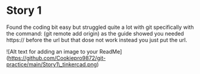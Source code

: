 # Story 1

Found the coding bit easy but struggled quite a lot with git specifically with the command: (git remote add origin) as the guide showed you needed https:// before the url but that dose not work instead you just put the url.

!\[Alt text for adding an image to your ReadMe](https://github.com/Cookiepro9872/git-practice/main/Story1\_tinkercad.png)

